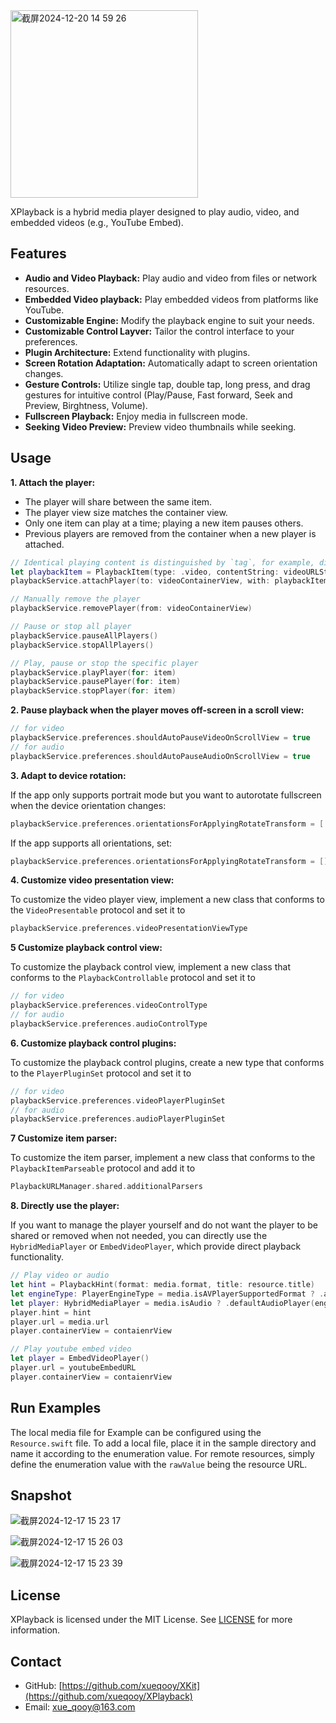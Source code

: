 <img width="300" alt="截屏2024-12-20 14 59 26" src="https://github.com/user-attachments/assets/44189bca-2cf7-4ba3-bd26-fd0757ea5251" />

XPlayback is a hybrid media player designed to play audio, video, and embedded videos (e.g., YouTube Embed).

## Features

- **Audio and Video Playback:** Play audio and video from files or network resources.
- **Embedded Video playback:** Play embedded videos from platforms like YouTube.
- **Customizable Engine:** Modify the playback engine to suit your needs.
- **Customizable Control Layver:** Tailor the control interface to your preferences.
- **Plugin Architecture:** Extend functionality with plugins.
- **Screen Rotation Adaptation:** Automatically adapt to screen orientation changes.
- **Gesture Controls:** Utilize single tap, double tap, long press, and drag gestures for intuitive control (Play/Pause, Fast forward, Seek and Preview, Birghtness, Volume).
- **Fullscreen Playback:** Enjoy media in fullscreen mode.
- **Seeking Video Preview:** Preview video thumbnails while seeking.

## Usage

   **1. Attach the player:**

  - The player will share between the same item.
  - The player view size matches the container view.
  - Only one item can play at a time; playing a new item pauses others.
  - Previous players are removed from the container when a new player is attached.
  ```swift
  // Identical playing content is distinguished by `tag`, for example, different cells in the list play the same content.
  let playbackItem = PlaybackItem(type: .video, contentString: videoURLString, tag: tag)
  playbackService.attachPlayer(to: videoContainerView, with: playbackItem)
  
  // Manually remove the player
  playbackService.removePlayer(from: videoContainerView)
  
  // Pause or stop all player
  playbackService.pauseAllPlayers()
  playbackService.stopAllPlayers()
 
  // Play, pause or stop the specific player
  playbackService.playPlayer(for: item)
  playbackService.pausePlayer(for: item)
  playbackService.stopPlayer(for: item)
  ```

 **2. Pause playback when the player moves off-screen in a scroll view:**
 ```swift
 // for video
 playbackService.preferences.shouldAutoPauseVideoOnScrollView = true
 // for audio
 playbackService.preferences.shouldAutoPauseAudioOnScrollView = true
 ```

 **3. Adapt to device rotation:**

 If the app only supports portrait mode but you want to autorotate fullscreen when the device orientation changes:
 ```swift
 playbackService.preferences.orientationsForApplyingRotateTransform = [.landscapeLeft, .landscapeRight, .portraitUpsideDown]
 ```

 If the app supports all orientations, set:
 ```swift
 playbackService.preferences.orientationsForApplyingRotateTransform = []
 ```

 **4. Customize video presentation view:**

 To customize the video player view, implement a new class that conforms to the `VideoPresentable` protocol and set it to 
 ```swift
 playbackService.preferences.videoPresentationViewType
 ```

 **5 Customize playback control view:**

 To customize the playback control view, implement a new class that conforms to the `PlaybackControllable` protocol and set it to 
 ```swift
 // for video
 playbackService.preferences.videoControlType
 // for audio
 playbackService.preferences.audioControlType
 ```

 **6. Customize playback control plugins:**

 To customize the playback control plugins, create a new type that conforms to the `PlayerPluginSet` protocol and set it to 
 ```swift
 // for video
 playbackService.preferences.videoPlayerPluginSet
 // for audio
 playbackService.preferences.audioPlayerPluginSet 
 ``` 

 **7 Customize item parser:**

 To customize the item parser, implement a new class that conforms to the `PlaybackItemParseable` protocol and add it to 
 ```swift
 PlaybackURLManager.shared.additionalParsers
```
 
 **8. Directly use the player:**

 If you want to manage the player yourself and do not want the player to be shared or removed when not needed, you can directly use the `HybridMediaPlayer` or `EmbedVideoPlayer`, which provide direct playback functionality.

 ```swift
 // Play video or audio
 let hint = PlaybackHint(format: media.format, title: resource.title)
 let engineType: PlayerEngineType = media.isAVPlayerSupportedFormat ? .av : .vlc
 let player: HybridMediaPlayer = media.isAudio ? .defaultAudioPlayer(engineType: engineType) : .defaultVideoPlayer(engineType: engineType)
 player.hint = hint
 player.url = media.url
 player.containerView = contaienrView
 
 // Play youtube embed video
 let player = EmbedVideoPlayer()
 player.url = youtubeEmbedURL
 player.containerView = contaienrView
 ```

## Run Examples

The local media file for Example can be configured using the `Resource.swift` file. To add a local file, place it in the sample directory and name it according to the enumeration value. For remote resources, simply define the enumeration value with the `rawValue` being the resource URL.

## Snapshot

![截屏2024-12-17 15 23 17](https://github.com/user-attachments/assets/edff0a96-0439-4cbe-b4f1-779d387fb51e)

![截屏2024-12-17 15 26 03](https://github.com/user-attachments/assets/187758c3-6a16-41bc-beae-2dbf4ffe0f75)

![截屏2024-12-17 15 23 39](https://github.com/user-attachments/assets/542e1ded-f6e6-485a-b15a-9abdf56c6a2e)

## License

XPlayback is licensed under the MIT License. See [LICENSE](LICENSE) for more information.

## Contact

- GitHub: [https://github.com/xueqooy/XKit](https://github.com/xueqooy/XPlayback)
- Email: xue_qooy@163.com

